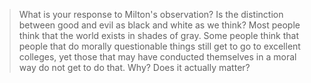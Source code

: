 > What is your response to Milton's observation?
Is the distinction between good and evil as black and white as we think? Most people think that the world exists in shades of gray. Some people think that people that do morally questionable things still get to go to excellent colleges, yet those that may have conducted themselves in a moral way do not get to do that. Why? Does it actually matter?
